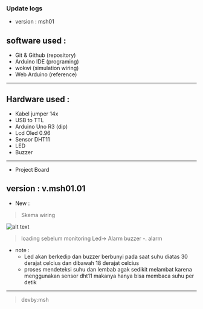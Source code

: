 ### Update logs
- version : msh01

## software used :
- Git & Github (repository)
- Arduino IDE (programing)
- wokwi (simulation wiring)
- Web Arduino (reference)
---
## Hardware used :
- Kabel jumper 14x
- USB to TTL
- Arduino Uno R3 (dip)
- Lcd Oled 0.96
- Sensor DHT11
- LED
- Buzzer
---
- Project Board
## version : v.msh01.01
- New :
> Skema wiring 

![alt text]({4147AA93-E651-4F01-B5D8-DE519F2F9CCB}.png)

> loading sebelum monitoring
> Led-> Alarm
> buzzer -. alarm

- note :
    - Led akan berkedip dan buzzer berbunyi pada saat suhu diatas 30 derajat celcius dan dibawah 18 derajat celcius
    - proses mendeteksi suhu dan lembab agak sedikit melambat karena menggunakan sensor dht11 makanya hanya bisa membaca suhu per detik

---

> devby:msh